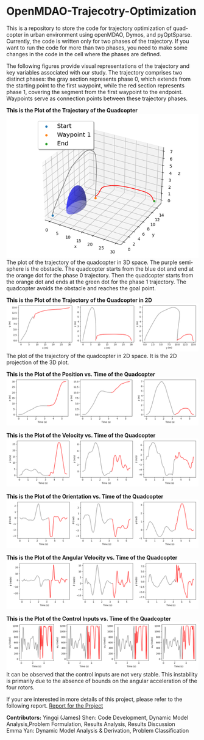 # OpenMDAO-Trajecotry-Optimization
This is a repository to store the code for trajectory optimization of quad-copter in urban environment using openMDAO, Dymos, and pyOptSparse. Currently, the code is written only for two phases of the trajectory. If you want to run the code for more than two phases, you need to make some changes in the code in the cell where the phases are defined.

The following figures provide visual representations of the trajectory and key variables associated with our study. The trajectory comprises two distinct phases: the gray section represents phase 0, which extends from the starting point to the first waypoint, while the red section represents phase 1, covering the segment from the first waypoint to the endpoint. Waypoints serve as connection points between these trajectory phases.


**This is the Plot of the Trajectory of the Quadcopter**
![Alt text](figures_obs_traj/trajectory3D_obs.png)
The plot of the trajectory of the quadcopter in 3D space. The purple semi-sphere is the obstacle. The quadcopter starts from the blue dot and end at the orange dot for the phase 0 trajectory. Then the quadcopter starts from the orange dot and ends at the green dot for the phase 1 trajectory. The quadcopter avoids the obstacle and reaches the goal point. 

**This is the Plot of the Trajectory of the Quadcopter in 2D**
![Alt text](figures_obs_traj/trajectory2D_obs.png)
The plot of the trajectory of the quadcopter in 2D space. It is the 2D projection of the 3D plot.

**This is the Plot of the Position vs. Time of the Quadcopter**
![Alt text](figures_obs_traj/xyz_obs.png)

**This is the Plot of the Velocity vs. Time of the Quadcopter**
![Alt text](figures_obs_traj/xyz_dot_obs.png)

**This is the Plot of the Orientation vs. Time of the Quadcopter**
![Alt text](figures_obs_traj/phi_theta_psi_obs.png)

**This is the Plot of the Angular Velocity vs. Time of the Quadcopter**
![Alt text](figures_obs_traj/phi_dot_theta_dot_psi_dot_obs.png)

**This is the Plot of the Control Inputs vs. Time of the Quadcopter**
![Alt text](figures_obs_traj/w1w2w3w4_vs_time_obs.png)
It can be observed that the control inputs are not very stable. This instability is primarily due to the absence of bounds on the angular acceleration of the four rotors.

If your are interested in more details of this project, please refer to the following report.
[Report for the Project](AE588_Final_Project.pdf)

**Contributors:**
Yingqi (James) Shen: Code Development, Dynamic Model Analysis,Problem Formulation, Results Analysis, Results Discussion\
Emma Yan: Dynamic Model Analysis & Derivation, Problem Classification